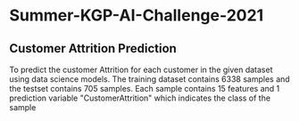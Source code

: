 # Summer-KGP-AI-Challenge-2021
## Customer Attrition Prediction
To predict the customer Attrition for each customer in the given dataset using data science models.
The training dataset contains 6338 samples and the testset contains 705 samples. Each sample contains 15 features and 1 prediction variable "CustomerAttrition" which indicates the class of the sample
